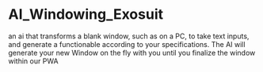 # AI_Windowing_Exosuit
an ai that transforms a blank window, such as on a PC, to take text inputs, and generate a functionable according to your specifications.  The AI will generate your new Window on the fly with you until you finalize the window within our PWA
